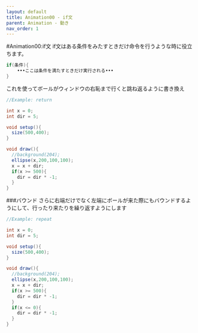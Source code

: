 ```yaml
---
layout: default
title: Animation00 - if文
parent: Animation - 動き
nav_order: 1
---
```


#Animation00:if文
if文はある条件をみたすときだけ命令を行うような時に役立ちます。
```java
if(条件){
    •••ここは条件を満たすときだけ実行される•••
}
```
これを使ってボールがウィンドウの右恥まで行くと跳ね返るように書き換え

```java
//Example: return

int x = 0;
int dir = 5;

void setup(){
  size(500,400);
}

void draw(){
  //background(204);
  ellipse(x,200,100,100);
  x = x + dir;
  if(x >= 500){
    dir = dir * -1;
  }
}
```

###バウンド
さらに右端だけでなく左端にボールが来た際にもバウンドするようにして、行ったり来たりを繰り返すようにします

```java
//Example: repeat

int x = 0;
int dir = 5;

void setup(){
  size(500,400);
}

void draw(){
  //background(204);
  ellipse(x,200,100,100);
  x = x + dir;
  if(x >= 500){
    dir = dir * -1;
  }
  if(x <= 0){
    dir = dir * -1;
  }
}

```
